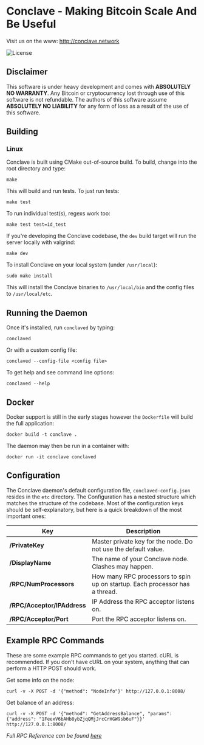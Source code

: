 # Conclave - Making Bitcoin Scale And Be Useful

Visit us on the www: http://conclave.network

![](https://img.shields.io/badge/license-GPL_3-green.svg "License")

## Disclaimer
This software is under heavy development and comes with **ABSOLUTELY NO WARRANTY**. 
Any Bitcoin or cryptocurrency lost through use of this software is not refundable. 
The authors of this software assume **ABSOLUTELY NO LIABILITY** for any form of loss 
as a result of the use of this software.

## Building

### Linux

Conclave is built using CMake out-of-source build. To build, change into the root 
directory and type:

```
make
```

This will build and run tests. To just run tests:

```
make test
```

To run individual test(s), regexs work too:

```
make test test=id_test
```

If you're developing the Conclave codebase, the `dev` build target will run the server locally with
valgrind:

```
make dev
```

To install Conclave on your local system (under `/usr/local`):

```
sudo make install
```

This will install the Conclave binaries to `/usr/local/bin` and the config files to 
`/usr/local/etc`.

## Running the Daemon

Once it's installed, run `conclaved` by typing:

```
conclaved
```

Or with a custom config file:

```
conclaved --config-file <config file>
```

To get help and see command line options:

```
conclaved --help
```

## Docker

Docker support is still in the early stages however the `Dockerfile` will build the full application:

```
docker build -t conclave .
```

The daemon may then be run in a container with:

```
docker run -it conclave conclaved
```

## Configuration

The Conclave daemon's default configuration file, `conclaved-config.json` resides in the
`etc` directory. The Configuration has a nested structure which matches the structure
of the codebase. Most of the configuration keys should be self-explanatory, but here is
a quick breakdown of the most important ones:

| Key                          |  Description                                                                |
|------------------------------|-----------------------------------------------------------------------------|
| **/PrivateKey**              | Master private key for the node. Do not use the default value.              |
| **/DisplayName**             | The name of your Conclave node. Clashes may happen.                         |
| **/RPC/NumProcessors**       | How many RPC processors to spin up on startup. Each processor has a thread. |
| **/RPC/Acceptor/IPAddress**  | IP Address the RPC acceptor listens on.                                     | 
| **/RPC/Acceptor/Port**       | Port the RPC acceptor listens on.                                          |

## Example RPC Commands

These are some example RPC commands to get you started. cURL is recommended. If you don't have cURL 
on your system, anything that can perform a HTTP POST should work.

Get some info on the node:

```
curl -v -X POST -d '{"method": "NodeInfo"}' http://127.0.0.1:8008/
```

Get balance of an address:

```
curl -v -X POST -d '{"method": "GetAddressBalance", "params": {"address": "1FeexV6bAHb8ybZjqQMjJrcCrHGW9sb6uF"}}' http://127.0.0.1:8008/
```

*Full RPC Reference can be found [here](docs/rpc/Index.md)*
